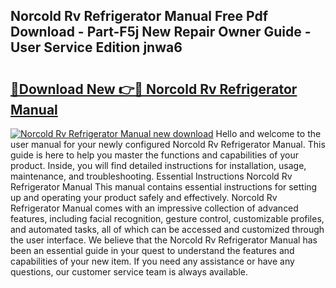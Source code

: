 ## Norcold Rv Refrigerator Manual Free Pdf Download - Part-F5j New Repair Owner Guide - User Service Edition jnwa6

# <h2><a href="http://bc3935.oget.top/?id=Norcold+Rv+Refrigerator+Manual">🔗Download New 👉🔴 Norcold Rv Refrigerator Manual</a></h2>

[![Norcold Rv Refrigerator Manual new download](https://i.imgur.com/5g1atiW.png)](http://bc3935.oget.top/?id=Norcold+Rv+Refrigerator+Manual)
Hello and welcome to the user manual for your newly configured Norcold Rv Refrigerator Manual. This guide is here to help you master the functions and capabilities of your product. Inside, you will find detailed instructions for installation, usage, maintenance, and troubleshooting. Essential Instructions Norcold Rv Refrigerator Manual This manual contains essential instructions for setting up and operating your product safely and effectively. Norcold Rv Refrigerator Manual comes with an impressive collection of advanced features, including facial recognition, gesture control, customizable profiles, and automated tasks, all of which can be accessed and customized through the user interface. We believe that the Norcold Rv Refrigerator Manual has been an essential guide in your quest to understand the features and capabilities of your new item. If you need any assistance or have any questions, our customer service team is always available.
